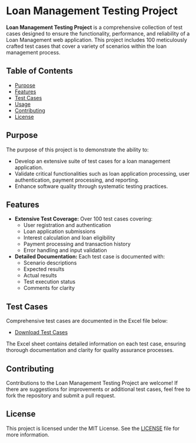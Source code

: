 # Loan Management Testing Project

**Loan Management Testing Project** is a comprehensive collection of test cases designed to ensure the functionality, performance, and reliability of a Loan Management web application. This project includes 100 meticulously crafted test cases that cover a variety of scenarios within the loan management process.

## Table of Contents
- [Purpose](#purpose)
- [Features](#features)
- [Test Cases](#test-cases)
- [Usage](#usage)
- [Contributing](#contributing)
- [License](#license)

## Purpose
The purpose of this project is to demonstrate the ability to:
- Develop an extensive suite of test cases for a loan management application.
- Validate critical functionalities such as loan application processing, user authentication, payment processing, and reporting.
- Enhance software quality through systematic testing practices.

## Features
- **Extensive Test Coverage:** Over 100 test cases covering:
  - User registration and authentication
  - Loan application submissions
  - Interest calculation and loan eligibility
  - Payment processing and transaction history
  - Error handling and input validation
- **Detailed Documentation:** Each test case is documented with:
  - Scenario descriptions
  - Expected results
  - Actual results
  - Test execution status
  - Comments for clarity

## Test Cases
Comprehensive test cases are documented in the Excel file below:
- [Download Test Cases](path_to_your_excel_file.xlsx)

The Excel sheet contains detailed information on each test case, ensuring thorough documentation and clarity for quality assurance processes.

## Contributing
Contributions to the Loan Management Testing Project are welcome! If there are suggestions for improvements or additional test cases, feel free to fork the repository and submit a pull request.

## License
This project is licensed under the MIT License. See the [LICENSE](LICENSE.md) file for more information.

